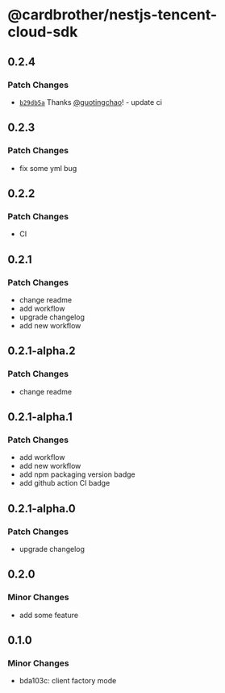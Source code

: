 # @cardbrother/nestjs-tencent-cloud-sdk

## 0.2.4

### Patch Changes

- [`b29db5a`](https://github.com/guotingchao/nest-tencent-cloud-sdk/commit/b29db5a3336a44b756e062450313c7eaa553f99f) Thanks [@guotingchao](https://github.com/guotingchao)! - update ci

## 0.2.3

### Patch Changes

- fix some yml bug

## 0.2.2

### Patch Changes

- CI

## 0.2.1

### Patch Changes

- change readme
- add workflow
- upgrade changelog
- add new workflow

## 0.2.1-alpha.2

### Patch Changes

- change readme

## 0.2.1-alpha.1

### Patch Changes

- add workflow
- add new workflow
- add npm packaging version badge
- add github action CI badge

## 0.2.1-alpha.0

### Patch Changes

- upgrade changelog

## 0.2.0

### Minor Changes

- add some feature

## 0.1.0

### Minor Changes

- bda103c: client factory mode
